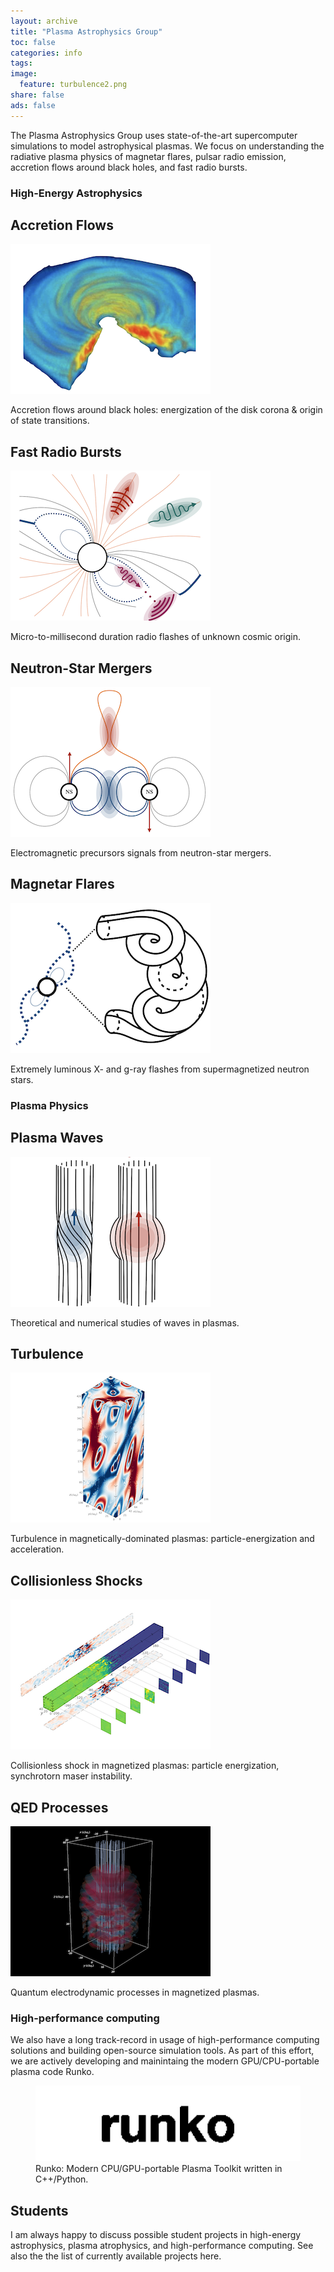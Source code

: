 ```yaml
---
layout: archive
title: "Plasma Astrophysics Group"
toc: false
categories: info
tags: 
image:
  feature: turbulence2.png
share: false
ads: false
---
```



The Plasma Astrophysics Group uses state-of-the-art supercomputer simulations to model astrophysical plasmas. We focus on understanding the radiative plasma physics of magnetar flares, pulsar radio emission, accretion flows around black holes, and fast radio bursts.

### High-Energy Astrophysics

<div class="tiles">

<!--
<div class="tile">
  <h2 class="post-title">Pulsar Emission</h2>
  <p class="post-teaser"><img src="/images/astro_pulsar.png"></p>
  <p class="post-excerpt">Origin of radio emission from the magnetosphere of rotating neutron stars.</p>
</div><!-- /.tile -->


<div class="tile">
  <h2 class="post-title">Accretion Flows</h2>
  <p class="post-teaser"><img src="/images/astro_disk.png"></p>
  <p class="post-excerpt">Accretion flows around black holes: energization of the disk corona & origin of state transitions.</p>
</div><!-- /.tile -->

<div class="tile">
  <h2 class="post-title">Fast Radio Bursts</h2>
  <p class="post-teaser"><img src="/images/astro_frb.png"></p>
  <p class="post-excerpt">Micro-to-millisecond duration radio flashes of unknown cosmic origin.</p>
</div><!-- /.tile -->

<div class="tile">
  <h2 class="post-title">Neutron-Star Mergers</h2>
  <p class="post-teaser"><img src="/images/astro_merger.png"></p>
  <p class="post-excerpt">Electromagnetic precursors signals from neutron-star mergers.</p>
</div><!-- /.tile -->

<div class="tile">
  <h2 class="post-title">  Magnetar Flares</h2>
  <p class="post-teaser"><img src="/images/astro_magnetars.png"></p>
  <p class="post-excerpt">Extremely luminous X- and g-ray flashes from supermagnetized neutron stars.</p>
</div><!-- /.tile -->


</div><!-- /.tiles -->


### Plasma Physics

<div class="tiles">

<div class="tile">
  <h2 class="post-title">Plasma Waves</h2>
  <p class="post-teaser"><img src="/images/plasma_waves2.png"></p>
  <p class="post-excerpt">Theoretical and numerical studies of waves in plasmas.</p>
</div><!-- /.tile -->

<div class="tile">
  <h2 class="post-title">Turbulence</h2>
  <p class="post-teaser"><img src="/images/plasma_turbulence.png"></p>
  <p class="post-excerpt">Turbulence in magnetically-dominated plasmas: particle-energization and acceleration.</p>
</div><!-- /.tile -->

<div class="tile">
  <h2 class="post-title">Collisionless Shocks</h2>
  <p class="post-teaser"><img src="/images/plasma_shocks.png"></p>
  <p class="post-excerpt">Collisionless shock in magnetized plasmas: particle energization, synchrotorn maser instability.</p>
</div><!-- /.tile -->

<div class="tile">
  <h2 class="post-title">QED Processes</h2>
  <p class="post-teaser"><img src="/images/plasma_qed.png"></p>
  <p class="post-excerpt">Quantum electrodynamic processes in magnetized plasmas.</p>
</div><!-- /.tile -->

</div><!-- /.tiles -->




### High-performance computing

We also have a long track-record in usage of high-performance computing solutions and building open-source simulation tools. As part of this effort, we are actively developing and mainintaing the modern GPU/CPU-portable plasma code Runko.

<figure>
	<a href="https://github.com/natj/runko"><img src="/images/runko_logo_gol.gif"></a>
	<figcaption>Runko: Modern CPU/GPU-portable Plasma Toolkit written in C++/Python.</figcaption>
</figure>



## Students 

I am always happy to discuss possible student projects in high-energy astrophysics, plasma atrophysics, and high-performance computing. See also the the list of currently available projects here.


